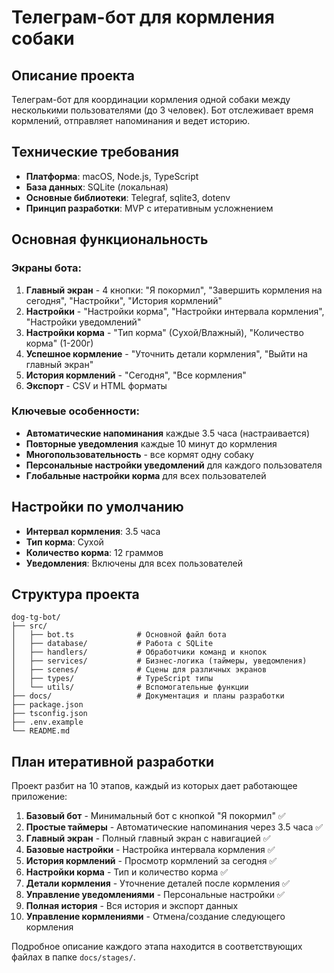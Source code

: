# Телеграм-бот для кормления собаки

## Описание проекта

Телеграм-бот для координации кормления одной собаки между несколькими пользователями (до 3 человек). Бот отслеживает время кормлений, отправляет напоминания и ведет историю.

## Технические требования

- **Платформа**: macOS, Node.js, TypeScript
- **База данных**: SQLite (локальная)
- **Основные библиотеки**: Telegraf, sqlite3, dotenv
- **Принцип разработки**: MVP с итеративным усложнением

## Основная функциональность

### Экраны бота:
1. **Главный экран** - 4 кнопки: "Я покормил", "Завершить кормления на сегодня", "Настройки", "История кормлений"
2. **Настройки** - "Настройки корма", "Настройки интервала кормления", "Настройки уведомлений"
3. **Настройки корма** - "Тип корма" (Сухой/Влажный), "Количество корма" (1-200г)
4. **Успешное кормление** - "Уточнить детали кормления", "Выйти на главный экран"
5. **История кормлений** - "Сегодня", "Все кормления"
6. **Экспорт** - CSV и HTML форматы

### Ключевые особенности:
- **Автоматические напоминания** каждые 3.5 часа (настраивается)
- **Повторные уведомления** каждые 10 минут до кормления
- **Многопользовательность** - все кормят одну собаку
- **Персональные настройки уведомлений** для каждого пользователя
- **Глобальные настройки корма** для всех пользователей

## Настройки по умолчанию

- **Интервал кормления**: 3.5 часа
- **Тип корма**: Сухой
- **Количество корма**: 12 граммов
- **Уведомления**: Включены для всех пользователей

## Структура проекта

```
dog-tg-bot/
├── src/
│   ├── bot.ts              # Основной файл бота
│   ├── database/           # Работа с SQLite
│   ├── handlers/           # Обработчики команд и кнопок
│   ├── services/           # Бизнес-логика (таймеры, уведомления)
│   ├── scenes/             # Сцены для различных экранов
│   ├── types/              # TypeScript типы
│   └── utils/              # Вспомогательные функции
├── docs/                   # Документация и планы разработки
├── package.json
├── tsconfig.json
├── .env.example
└── README.md
```

## План итеративной разработки

Проект разбит на 10 этапов, каждый из которых дает работающее приложение:

1. **Базовый бот** - Минимальный бот с кнопкой "Я покормил" ✅
2. **Простые таймеры** - Автоматические напоминания через 3.5 часа ✅
3. **Главный экран** - Полный главный экран с навигацией ✅
4. **Базовые настройки** - Настройка интервала кормления ✅
5. **История кормлений** - Просмотр кормлений за сегодня ✅
6. **Настройки корма** - Тип и количество корма ✅
7. **Детали кормления** - Уточнение деталей после кормления ✅
8. **Управление уведомлениями** - Персональные настройки ✅
9. **Полная история** - Вся история и экспорт данных
10. **Управление кормлениями** - Отмена/создание следующего кормления

Подробное описание каждого этапа находится в соответствующих файлах в папке `docs/stages/`.
